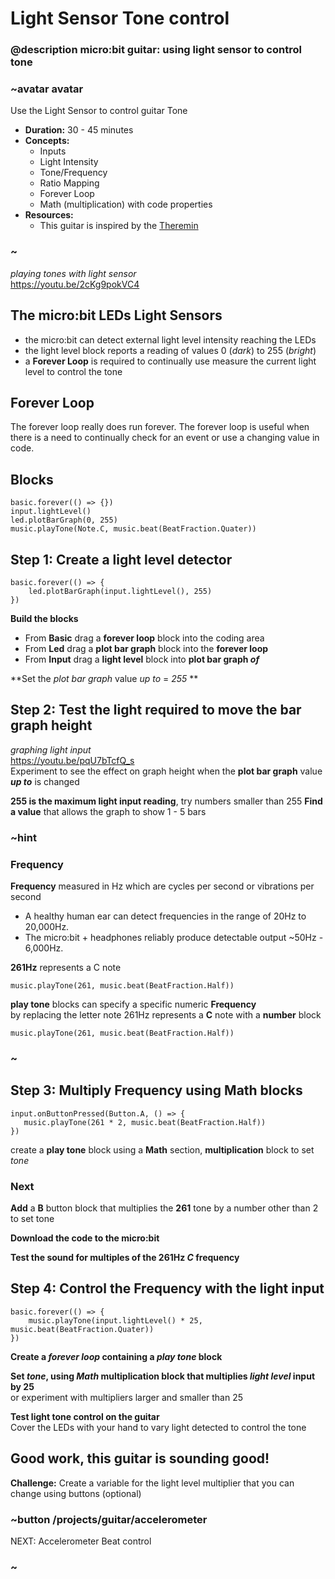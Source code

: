 # Light Sensor Tone control

### @description micro:bit guitar: using light sensor to control tone

### ~avatar avatar

Use the Light Sensor to control guitar Tone
* **Duration:** 30 - 45 minutes
* **Concepts:**
     * Inputs
     * Light Intensity
     * Tone/Frequency
     * Ratio Mapping
     * Forever Loop
     * Math (multiplication) with code properties  
* **Resources:**
     * This guitar is inspired by the [Theremin](https://en.wikipedia.org/wiki/Theremin)

### ~  

*playing tones with light sensor*  
https://youtu.be/2cKg9pokVC4

## The micro:bit LEDs Light Sensors 

- the micro:bit can detect external light level intensity reaching the LEDs 
- the light level block reports a reading of values 0 (*dark*) to 255 (*bright*)
- a **Forever Loop** is required to continually use measure the current light level to control the tone 

## Forever Loop

The forever loop really does run forever.  The forever loop is useful when there is a need to continually check for an event or use a changing value in code.

## Blocks

```cards
basic.forever(() => {})
input.lightLevel()
led.plotBarGraph(0, 255)
music.playTone(Note.C, music.beat(BeatFraction.Quater))
```

## Step 1: Create a light level detector
```blocks
basic.forever(() => {
    led.plotBarGraph(input.lightLevel(), 255)
})
```
**Build the  blocks**
  * From **Basic** drag a **forever loop** block into the coding area  
  * From **Led** drag a **plot bar graph** block into the **forever loop**  
  * From **Input** drag a **light level** block into **plot bar graph *of***  
  
**Set the *plot bar graph* value *up to* = *255* **  

## Step 2: Test the light required to move the bar graph height  

*graphing light input*  
https://youtu.be/pqU7bTcfQ_s  
Experiment to see the effect on graph height when the **plot bar graph** value ***up to*** is changed  

**255 is the maximum light input reading**, try numbers smaller than 255 
**Find a value** that allows the graph to show 1 - 5 bars  

### ~hint
### Frequency  
**Frequency** measured in Hz  which are cycles per second or vibrations per second  
  * A healthy human ear can detect frequencies in the range of 20Hz to 20,000Hz.  
  * The micro:bit + headphones reliably produce detectable output ~50Hz - 6,000Hz.  

**261Hz** represents a C note
```blocks
music.playTone(261, music.beat(BeatFraction.Half))
```
**play tone** blocks can specify a specific numeric  **Frequency**   
by replacing the letter note 261Hz represents a **C** note with a **number** block
```blocks
music.playTone(261, music.beat(BeatFraction.Half))
```
### ~  

## Step 3: Multiply Frequency using Math blocks
 ```blocks
input.onButtonPressed(Button.A, () => {
    music.playTone(261 * 2, music.beat(BeatFraction.Half))
})
```  
create a **play tone** block using a **Math** section, **multiplication** block to set *tone*   

### Next  
**Add** a **B** button block that multiplies the **261** tone by a number other than 2 to set tone 
  
**Download the code to the micro:bit**  

**Test the sound for multiples of the 261Hz *C* frequency**  
  
## Step 4: Control the Frequency with the light input
```blocks
basic.forever(() => {
    music.playTone(input.lightLevel() * 25, music.beat(BeatFraction.Quater))
})
```
**Create a *forever loop* containing a *play tone* block**  
  
**Set *tone*, using *Math* multiplication block that multiplies *light level* input by 25**  
or experiment with multipliers larger and smaller than 25  
  
**Test light tone control on the guitar**  
Cover the LEDs with your hand to vary light detected to control the tone  

## Good work, this guitar is sounding good!
**Challenge:** Create a variable for the light level multiplier that you can change using buttons (optional)  

### ~button /projects/guitar/accelerometer  
NEXT: Accelerometer Beat control  
### ~
